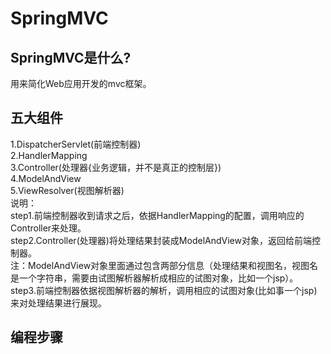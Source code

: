 # SpringMVC
## SpringMVC是什么?
用来简化Web应用开发的mvc框架。
## 五大组件
1.DispatcherServlet(前端控制器)<br/>
2.HandlerMapping<br/>
3.Controller(处理器{业务逻辑，并不是真正的控制层})<br/>
4.ModelAndView<br/>
5.ViewResolver(视图解析器)<br/>
说明：<br/>
step1.前端控制器收到请求之后，依据HandlerMapping的配置，调用响应的Controller来处理。<br/>
step2.Controller(处理器)将处理结果封装成ModelAndView对象，返回给前端控制器。<br/>
注：ModelAndView对象里面通过包含两部分信息（处理结果和视图名，视图名是一个字符串，需要由试图解析器解析成相应的试图对象，比如一个jsp）。<br/>
step3.前端控制器依据视图解析器的解析，调用相应的试图对象(比如事一个jsp)来对处理结果进行展现。<br/>

## 编程步骤

